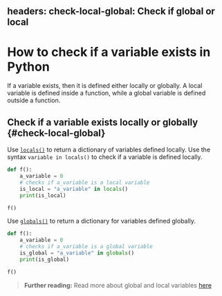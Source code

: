 headers:
  check-local-global: Check if global or local
---
# How to check if a variable exists in Python
If a variable exists, then it is defined either locally or globally. A local variable is defined inside a function, while a global variable is defined outside a function.

## Check if a variable exists locally or globally {#check-local-global}
Use [`locals()`](kite-sym:builtins.locals) to return a dictionary of variables defined locally. Use the syntax `variable in locals()` to check if a variable is defined locally.
```python
def f():
    a_variable = 0
    # checks if a_variable is a local variable
    is_local = "a_variable" in locals()
    print(is_local)

f()
```
Use [`globals()`](kite-sym:builtins.globals) to return a dictionary for variables defined globally.
```python
def f():
    a_variable = 0
    # checks if a_variable is a global variable
    is_global = "a_variable" in globals()
    print(is_global)

f()

```

> **Further reading:**
> Read more about global and local variables [here](https://pythonprogramming.net/global-local-variables/)
